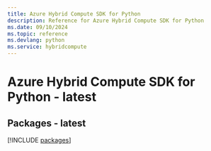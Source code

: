 ```yaml
---
title: Azure Hybrid Compute SDK for Python
description: Reference for Azure Hybrid Compute SDK for Python
ms.date: 09/10/2024
ms.topic: reference
ms.devlang: python
ms.service: hybridcompute
---
```

# Azure Hybrid Compute SDK for Python - latest
## Packages - latest
[!INCLUDE [packages](hybrid-compute-index.md)]